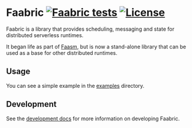 # Faabric [![Faabric tests](https://github.com/faasm/faabric/workflows/Tests/badge.svg?branch=master)](https://github.com/faasm/faabric/actions) [![License](https://img.shields.io/github/license/faasm/faabric.svg)](https://github.com/faasm/faabric/blob/master/LICENSE.md)

Faabric is a library that provides scheduling, messaging and state for
distributed serverless runtimes.

It began life as part of [Faasm](https://github.com/faasm/faasm), but is now a
stand-alone library that can be used as a base for other distributed runtimes.

## Usage

You can see a simple example in the [examples](examples) directory.

## Development

See the [development docs](docs/development.md) for more information on
developing Faabric.

